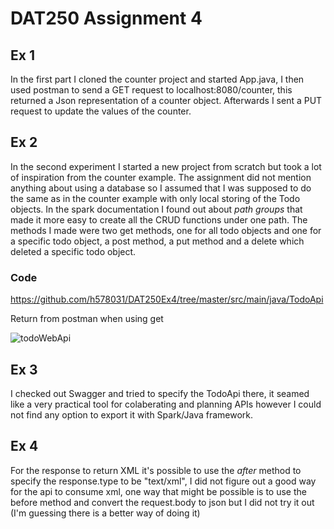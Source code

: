 # DAT250 Assignment 4

## Ex 1

In the first part I cloned the counter project and started App.java, I then used postman to send a GET request to localhost:8080/counter, this returned a Json representation of a counter object. Afterwards I sent a PUT request to update the values of the counter.

## Ex 2

In the second experiment I started a new project from scratch but took a lot of inspiration from the counter example. The assignment did not mention anything about using a database so I assumed that I was supposed to do the same as in the counter example with only local storing of the Todo objects. In the spark documentation I found out about 
*path groups* that made it more easy to create all the CRUD functions under one path. 
The methods I made were two get methods, one for all todo objects and one for a specific todo object, a post method, a put method and a delete which deleted a specific todo object.

### Code 
https://github.com/h578031/DAT250Ex4/tree/master/src/main/java/TodoApi

Return from postman when using get

![todoWebApi](https://user-images.githubusercontent.com/42749439/134335976-0b1c3bc5-4264-4693-8233-daf36f3f1d76.png)

## Ex 3

I checked out Swagger and tried to specify the TodoApi there, it seamed like a very practical tool for colaberating and planning APIs however I could not find any option to export
it with Spark/Java framework. 

## Ex 4

For the response to return XML it's possible to use the *after* method to specify the response.type to be "text/xml", I did not figure out a good way for the api to consume 
xml, one way that might be possible is to use the before method and convert the request.body to json but I did not try it out (I'm guessing there is a better way of doing it)










